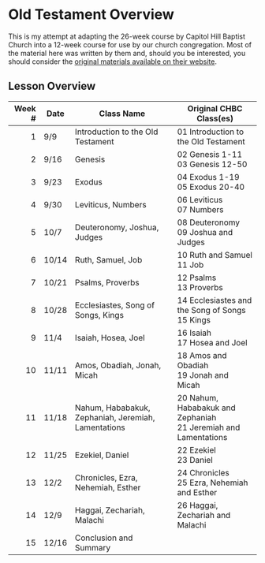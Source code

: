# Old Testament Overview

This is my attempt at adapting the 26-week course by Capitol Hill Baptist Church into a 12-week course for use by our
church congregation. Most of the material here was written by them and, should you be interested, you should
consider the [original materials available on their website](http://www.capitolhillbaptist.org/resources/core-seminars/series/old-testament-overview/).

## Lesson Overview

| Week # | Date | Class Name | Original CHBC Class(es) |
|-------:|------|------------|-------------------------|
| 1 | 9/9 | Introduction to the Old Testament | 01 Introduction to the Old Testament |
| 2 | 9/16 | Genesis | 02 Genesis 1-11 <br> 03 Genesis 12-50 |
| 3 | 9/23 | Exodus | 04 Exodus 1-19 <br> 05 Exodus 20-40 |
| 4 | 9/30 | Leviticus, Numbers | 06 Leviticus <br> 07 Numbers |
| 5 | 10/7 | Deuteronomy, Joshua, Judges | 08 Deuteronomy <br> 09 Joshua and Judges |
| 6 | 10/14| Ruth, Samuel, Job | 10 Ruth and Samuel <br> 11 Job |
| 7 | 10/21 | Psalms, Proverbs | 12 Psalms <br> 13 Proverbs |
| 8 | 10/28 | Ecclesiastes, Song of Songs, Kings | 14 Ecclesiastes and the Song of Songs <br> 15 Kings |
| 9 | 11/4 | Isaiah, Hosea, Joel | 16 Isaiah <br> 17 Hosea and Joel |
| 10 | 11/11 | Amos, Obadiah, Jonah, Micah | 18 Amos and Obadiah <br> 19 Jonah and Micah  |
| 11 | 11/18 | Nahum, Hababakuk, Zephaniah, Jeremiah, Lamentations |  20 Nahum, Hababakuk and Zephaniah <br> 21 Jeremiah and Lamentations  |
| 12 | 11/25 | Ezekiel, Daniel| 22 Ezekiel <br> 23 Daniel |
| 13 | 12/2 | Chronicles, Ezra, Nehemiah, Esther | 24 Chronicles <br> 25 Ezra, Nehemiah and Esther |
| 14 | 12/9 | Haggai, Zechariah, Malachi | 26 Haggai, Zechariah and Malachi |
| 15 | 12/16 | Conclusion and Summary |  |
